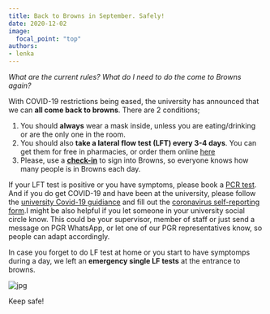 ```yaml
---
title: Back to Browns in September. Safely!
date: 2020-12-02
image:
  focal_point: "top"
authors:
- lenka
---
```


*What are the current rules? What do I need to do the come to Browns again?*

<!--more-->

With COVID-19 restrictions being eased, the university has announced that we can **all come back to browns**. There are 2 conditions;
1. You should **always** wear a mask inside, unless you are eating/drinking or are the only one in the room.
2. You should also **take a lateral flow test (LFT) every 3-4 days**. You can get them for free in pharmacies, or order them online [here](https://www.gov.uk/order-coronavirus-rapid-lateral-flow-tests)
3. Please, use a **[check-in](https://geogbrowns.info/post/21-09-21-check-in/)** to sign into Browns, so everyone knows how many people is in Browns each day.

If your LFT test is positive or you have symptoms, please book a [PCR test](https://www.nhs.uk/conditions/coronavirus-covid-19/testing/get-tested-for-coronavirus/). And if you do get COVID-19 and have been at the university, please follow the [university Covid-19 guidiance](https://uob.sharepoint.com/sites/geographical-sciences/SitePages/COVID-19.aspx) and fill out the [coronavirus self-reporting form](https://www.bristol.ac.uk/report-coronavirus).I might be also helpful if you let someone in your university social circle know. This could be your supervisor, member of staff or just send a message on PGR WhatsApp, or let one of our PGR representatives know, so people can adapt accordingly.

In case you forget to do LF test at home or you start to have symptomps during a day, we left an **emergency single LF tests** at the entrance to browns.

![jpg](./21-09-22-back-in-browns/elft.jpg)

Keep safe!